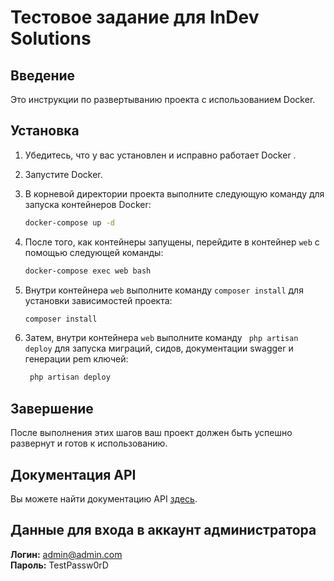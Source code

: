 # Тестовое задание для InDev Solutions

## Введение

Это инструкции по развертыванию  проекта с использованием Docker.

## Установка

1. Убедитесь, что у вас установлен и исправно работает Docker .

2. Запустите Docker.

3. В корневой директории проекта выполните следующую команду для запуска контейнеров Docker:

    ```bash
    docker-compose up -d
    ```

4. После того, как контейнеры запущены, перейдите в контейнер `web` с помощью следующей команды:

    ```bash
    docker-compose exec web bash
    ```

5. Внутри контейнера `web` выполните команду `composer install` для установки зависимостей проекта:

    ```bash
    composer install
    ```

6. Затем, внутри контейнера `web` выполните команду ` php artisan deploy` для запуска миграций, сидов, документации swagger и генерации pem ключей:

    ```bash
     php artisan deploy
    ```

## Завершение

После выполнения этих шагов ваш проект должен быть успешно развернут и готов к использованию.

## Документация API

Вы можете найти документацию API [здесь](http://localhost:8079/api/documentation/v1).

## Данные для входа в аккаунт администратора

**Логин:** admin@admin.com  
**Пароль:** TestPassw0rD


